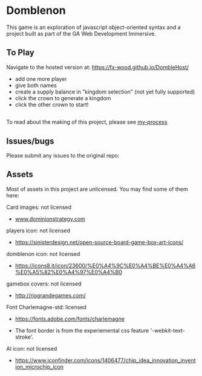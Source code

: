 # Domblenon

This game is an exploration of javascript object-oriented syntax and a project built as part of the GA Web Development Immersive.

## To Play
Navigate to the hosted version at: https://fx-wood.github.io/DombleHost/
  + add one more player
  + give both names
  + create a supply balance in "kingdom selection" (not yet fully supported)
  + click the crown to generate a kingdom
  + click the other crown to start!

## 
To read about the making of this project, please see [my-process](https://github.com/FX-Wood/DombleHost/blob/master/my-process.md)

## Issues/bugs
Please submit any issues to the original repo:



## Assets
Most of assets in this project are unlicensed. You may find some of them here:

Card images: not licensed 

  + www.dominionstrategy.com
  
players icon: not licensed
  
  + https://sinisterdesign.net/open-source-board-game-box-art-icons/

domblenon icon: not licensed

+ https://icons8.it/icon/23600/%E0%A4%9C%E0%A4%BE%E0%A4%A6%E0%A5%82%E0%A4%97%E0%A4%B0

gamebox covers: not licensed

+ http://riograndegames.com/

Font Charlemagne-std: licensed

+ https://fonts.adobe.com/fonts/charlemagne

+ The font border is from the experiemental css feature '-webkit-text-stroke'.

AI icon: not licensed

+ https://www.iconfinder.com/icons/1406477/chip_idea_innovation_invention_microchip_icon
